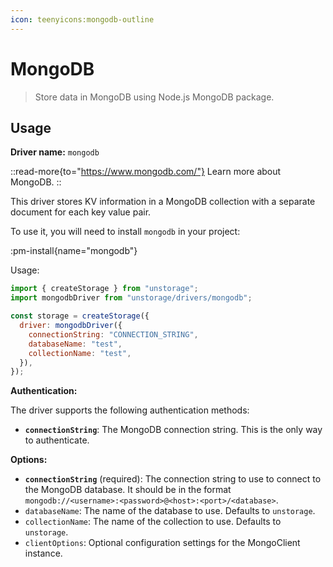 ```yaml
---
icon: teenyicons:mongodb-outline
---
```


# MongoDB

> Store data in MongoDB using Node.js MongoDB package.

## Usage

**Driver name:** `mongodb`

::read-more{to="https://www.mongodb.com/"}
Learn more about MongoDB.
::

This driver stores KV information in a MongoDB collection with a separate document for each key value pair.

To use it, you will need to install `mongodb` in your project:

:pm-install{name="mongodb"}

Usage:

```js
import { createStorage } from "unstorage";
import mongodbDriver from "unstorage/drivers/mongodb";

const storage = createStorage({
  driver: mongodbDriver({
    connectionString: "CONNECTION_STRING",
    databaseName: "test",
    collectionName: "test",
  }),
});
```

**Authentication:**

The driver supports the following authentication methods:

- **`connectionString`**: The MongoDB connection string. This is the only way to authenticate.

**Options:**

- **`connectionString`** (required): The connection string to use to connect to the MongoDB database. It should be in the format `mongodb://<username>:<password>@<host>:<port>/<database>`.
- `databaseName`: The name of the database to use. Defaults to `unstorage`.
- `collectionName`: The name of the collection to use. Defaults to `unstorage`.
- `clientOptions`: Optional configuration settings for the MongoClient instance.
